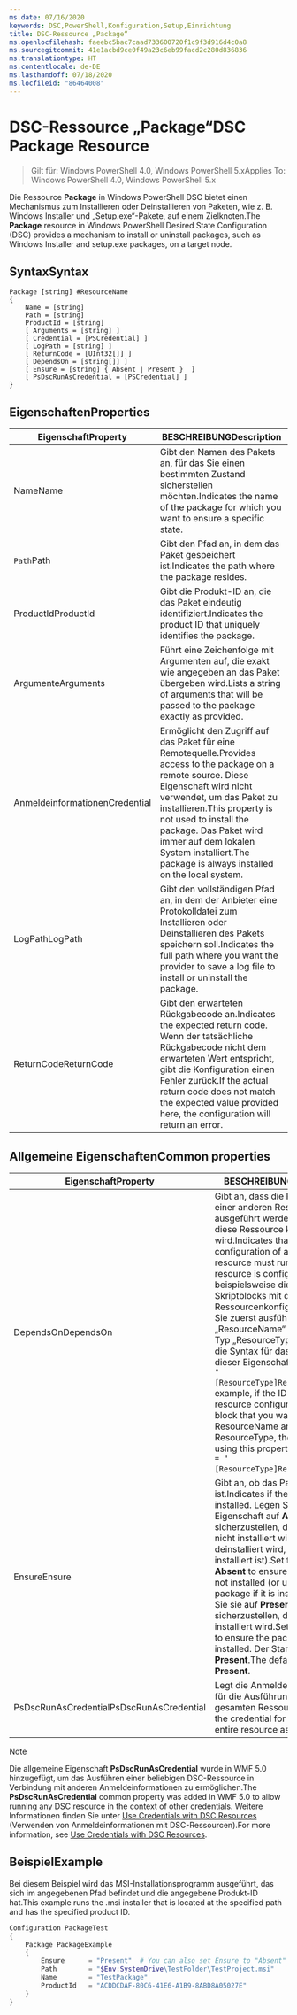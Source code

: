 ```yaml
---
ms.date: 07/16/2020
keywords: DSC,PowerShell,Konfiguration,Setup,Einrichtung
title: DSC-Ressource „Package“
ms.openlocfilehash: faeebc5bac7caad733600720f1c9f3d916d4c0a8
ms.sourcegitcommit: 41e1acbd9ce0f49a23c6eb99facd2c280d836836
ms.translationtype: HT
ms.contentlocale: de-DE
ms.lasthandoff: 07/18/2020
ms.locfileid: "86464008"
---
```

# <a name="dsc-package-resource"></a><span data-ttu-id="c2774-103">DSC-Ressource „Package“</span><span class="sxs-lookup"><span data-stu-id="c2774-103">DSC Package Resource</span></span>

> <span data-ttu-id="c2774-104">Gilt für: Windows PowerShell 4.0, Windows PowerShell 5.x</span><span class="sxs-lookup"><span data-stu-id="c2774-104">Applies To: Windows PowerShell 4.0, Windows PowerShell 5.x</span></span>

<span data-ttu-id="c2774-105">Die Ressource **Package** in Windows PowerShell DSC bietet einen Mechanismus zum Installieren oder Deinstallieren von Paketen, wie z. B. Windows Installer und „Setup.exe“-Pakete, auf einem Zielknoten.</span><span class="sxs-lookup"><span data-stu-id="c2774-105">The **Package** resource in Windows PowerShell Desired State Configuration (DSC) provides a mechanism to install or uninstall packages, such as Windows Installer and setup.exe packages, on a target node.</span></span>

## <a name="syntax"></a><span data-ttu-id="c2774-106">Syntax</span><span class="sxs-lookup"><span data-stu-id="c2774-106">Syntax</span></span>

```Syntax
Package [string] #ResourceName
{
    Name = [string]
    Path = [string]
    ProductId = [string]
    [ Arguments = [string] ]
    [ Credential = [PSCredential] ]
    [ LogPath = [string] ]
    [ ReturnCode = [UInt32[]] ]
    [ DependsOn = [string[]] ]
    [ Ensure = [string] { Absent | Present }  ]
    [ PsDscRunAsCredential = [PSCredential] ]
}
```

## <a name="properties"></a><span data-ttu-id="c2774-107">Eigenschaften</span><span class="sxs-lookup"><span data-stu-id="c2774-107">Properties</span></span>

|<span data-ttu-id="c2774-108">Eigenschaft</span><span class="sxs-lookup"><span data-stu-id="c2774-108">Property</span></span> |<span data-ttu-id="c2774-109">BESCHREIBUNG</span><span class="sxs-lookup"><span data-stu-id="c2774-109">Description</span></span> |
|---|---|
|<span data-ttu-id="c2774-110">Name</span><span class="sxs-lookup"><span data-stu-id="c2774-110">Name</span></span> |<span data-ttu-id="c2774-111">Gibt den Namen des Pakets an, für das Sie einen bestimmten Zustand sicherstellen möchten.</span><span class="sxs-lookup"><span data-stu-id="c2774-111">Indicates the name of the package for which you want to ensure a specific state.</span></span> |
|<span data-ttu-id="c2774-112">`Path`</span><span class="sxs-lookup"><span data-stu-id="c2774-112">Path</span></span> |<span data-ttu-id="c2774-113">Gibt den Pfad an, in dem das Paket gespeichert ist.</span><span class="sxs-lookup"><span data-stu-id="c2774-113">Indicates the path where the package resides.</span></span> |
|<span data-ttu-id="c2774-114">ProductId</span><span class="sxs-lookup"><span data-stu-id="c2774-114">ProductId</span></span> |<span data-ttu-id="c2774-115">Gibt die Produkt-ID an, die das Paket eindeutig identifiziert.</span><span class="sxs-lookup"><span data-stu-id="c2774-115">Indicates the product ID that uniquely identifies the package.</span></span> |
|<span data-ttu-id="c2774-116">Argumente</span><span class="sxs-lookup"><span data-stu-id="c2774-116">Arguments</span></span> |<span data-ttu-id="c2774-117">Führt eine Zeichenfolge mit Argumenten auf, die exakt wie angegeben an das Paket übergeben wird.</span><span class="sxs-lookup"><span data-stu-id="c2774-117">Lists a string of arguments that will be passed to the package exactly as provided.</span></span> |
|<span data-ttu-id="c2774-118">Anmeldeinformationen</span><span class="sxs-lookup"><span data-stu-id="c2774-118">Credential</span></span> |<span data-ttu-id="c2774-119">Ermöglicht den Zugriff auf das Paket für eine Remotequelle.</span><span class="sxs-lookup"><span data-stu-id="c2774-119">Provides access to the package on a remote source.</span></span> <span data-ttu-id="c2774-120">Diese Eigenschaft wird nicht verwendet, um das Paket zu installieren.</span><span class="sxs-lookup"><span data-stu-id="c2774-120">This property is not used to install the package.</span></span> <span data-ttu-id="c2774-121">Das Paket wird immer auf dem lokalen System installiert.</span><span class="sxs-lookup"><span data-stu-id="c2774-121">The package is always installed on the local system.</span></span> |
|<span data-ttu-id="c2774-122">LogPath</span><span class="sxs-lookup"><span data-stu-id="c2774-122">LogPath</span></span> |<span data-ttu-id="c2774-123">Gibt den vollständigen Pfad an, in dem der Anbieter eine Protokolldatei zum Installieren oder Deinstallieren des Pakets speichern soll.</span><span class="sxs-lookup"><span data-stu-id="c2774-123">Indicates the full path where you want the provider to save a log file to install or uninstall the package.</span></span> |
|<span data-ttu-id="c2774-124">ReturnCode</span><span class="sxs-lookup"><span data-stu-id="c2774-124">ReturnCode</span></span> |<span data-ttu-id="c2774-125">Gibt den erwarteten Rückgabecode an.</span><span class="sxs-lookup"><span data-stu-id="c2774-125">Indicates the expected return code.</span></span> <span data-ttu-id="c2774-126">Wenn der tatsächliche Rückgabecode nicht dem erwarteten Wert entspricht, gibt die Konfiguration einen Fehler zurück.</span><span class="sxs-lookup"><span data-stu-id="c2774-126">If the actual return code does not match the expected value provided here, the configuration will return an error.</span></span> |

## <a name="common-properties"></a><span data-ttu-id="c2774-127">Allgemeine Eigenschaften</span><span class="sxs-lookup"><span data-stu-id="c2774-127">Common properties</span></span>

|<span data-ttu-id="c2774-128">Eigenschaft</span><span class="sxs-lookup"><span data-stu-id="c2774-128">Property</span></span> |<span data-ttu-id="c2774-129">BESCHREIBUNG</span><span class="sxs-lookup"><span data-stu-id="c2774-129">Description</span></span> |
|---|---|
|<span data-ttu-id="c2774-130">DependsOn</span><span class="sxs-lookup"><span data-stu-id="c2774-130">DependsOn</span></span> |<span data-ttu-id="c2774-131">Gibt an, dass die Konfiguration einer anderen Ressource ausgeführt werden muss, bevor diese Ressource konfiguriert wird.</span><span class="sxs-lookup"><span data-stu-id="c2774-131">Indicates that the configuration of another resource must run before this resource is configured.</span></span> <span data-ttu-id="c2774-132">Wenn beispielsweise die ID des Skriptblocks mit der Ressourcenkonfiguration, den Sie zuerst ausführen möchten, „ResourceName“ und dessen Typ „ResourceType“ ist, lautet die Syntax für das Verwenden dieser Eigenschaft `DependsOn = "[ResourceType]ResourceName"`.</span><span class="sxs-lookup"><span data-stu-id="c2774-132">For example, if the ID of the resource configuration script block that you want to run first is ResourceName and its type is ResourceType, the syntax for using this property is `DependsOn = "[ResourceType]ResourceName"`.</span></span> |
|<span data-ttu-id="c2774-133">Ensure</span><span class="sxs-lookup"><span data-stu-id="c2774-133">Ensure</span></span> |<span data-ttu-id="c2774-134">Gibt an, ob das Paket installiert ist.</span><span class="sxs-lookup"><span data-stu-id="c2774-134">Indicates if the package is installed.</span></span> <span data-ttu-id="c2774-135">Legen Sie diese Eigenschaft auf **Absent** fest, um sicherzustellen, dass das Paket nicht installiert wird (oder deinstalliert wird, wenn es installiert ist).</span><span class="sxs-lookup"><span data-stu-id="c2774-135">Set this property to **Absent** to ensure the package is not installed (or uninstall the package if it is installed).</span></span> <span data-ttu-id="c2774-136">Legen Sie sie auf **Present** fest, um sicherzustellen, dass das Paket installiert wird.</span><span class="sxs-lookup"><span data-stu-id="c2774-136">Set it to **Present** to ensure the package is installed.</span></span> <span data-ttu-id="c2774-137">Der Standardwert ist **Present**.</span><span class="sxs-lookup"><span data-stu-id="c2774-137">The default value is **Present**.</span></span> |
|<span data-ttu-id="c2774-138">PsDscRunAsCredential</span><span class="sxs-lookup"><span data-stu-id="c2774-138">PsDscRunAsCredential</span></span> |<span data-ttu-id="c2774-139">Legt die Anmeldeinformationen für die Ausführung der gesamten Ressource fest.</span><span class="sxs-lookup"><span data-stu-id="c2774-139">Sets the credential for running the entire resource as.</span></span> |

> [!NOTE]
> <span data-ttu-id="c2774-140">Die allgemeine Eigenschaft **PsDscRunAsCredential** wurde in WMF 5.0 hinzugefügt, um das Ausführen einer beliebigen DSC-Ressource in Verbindung mit anderen Anmeldeinformationen zu ermöglichen.</span><span class="sxs-lookup"><span data-stu-id="c2774-140">The **PsDscRunAsCredential** common property was added in WMF 5.0 to allow running any DSC resource in the context of other credentials.</span></span> <span data-ttu-id="c2774-141">Weitere Informationen finden Sie unter [Use Credentials with DSC Resources](../../../configurations/runasuser.md) (Verwenden von Anmeldeinformationen mit DSC-Ressourcen).</span><span class="sxs-lookup"><span data-stu-id="c2774-141">For more information, see [Use Credentials with DSC Resources](../../../configurations/runasuser.md).</span></span>

## <a name="example"></a><span data-ttu-id="c2774-142">Beispiel</span><span class="sxs-lookup"><span data-stu-id="c2774-142">Example</span></span>

<span data-ttu-id="c2774-143">Bei diesem Beispiel wird das MSI-Installationsprogramm ausgeführt, das sich im angegebenen Pfad befindet und die angegebene Produkt-ID hat.</span><span class="sxs-lookup"><span data-stu-id="c2774-143">This example runs the .msi installer that is located at the specified path and has the specified product ID.</span></span>

```powershell
Configuration PackageTest
{
    Package PackageExample
    {
        Ensure      = "Present"  # You can also set Ensure to "Absent"
        Path        = "$Env:SystemDrive\TestFolder\TestProject.msi"
        Name        = "TestPackage"
        ProductId   = "ACDDCDAF-80C6-41E6-A1B9-8ABD8A05027E"
    }
}
```
